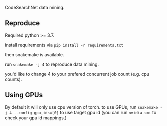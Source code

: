 CodeSearchNet data mining.

## Reproduce

Required python >= 3.7.

install requirements via `pip install -r requirements.txt`

then snakemake is available. 

run `snakemake -j 4` to reproduce data mining.

you'd like to change 4 to your prefered concurrent job count (e.g. cpu counts).


## Using GPUs

By default it will only use cpu version of torch. to use GPUs, run `snakemake -j 4 --config gpu_ids=[0]` to use target gpu id (you can run `nvidia-smi` to check your gpu id mappings.)
